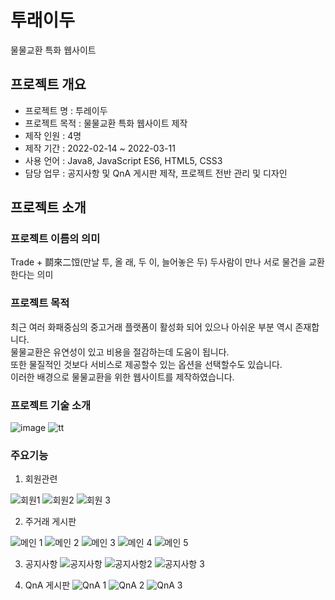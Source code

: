 # 투래이두
물물교환 특화 웹사이트

## 프로젝트 개요
- 프로젝트 명 : 투레이두
- 프로젝트 목적 : 물물교환 특화 웹사이트 제작
- 제작 인원 : 4명
- 제작 기간 : 2022-02-14 ~ 2022-03-11
- 사용 언어 : Java8, JavaScript ES6, HTML5, CSS3
- 담당 업무 : 공지사항 및 QnA 게시판 제작, 프로젝트 전반 관리 및 디자인

## 프로젝트 소개

### 프로젝트 이름의 의미
Trade + 鬬來二饾(만날 투, 올 래, 두 이, 늘어놓은 두)
  두사람이 만나 서로 물건을 교환한다는 의미
### 프로젝트 목적
최근 여러 화패중심의 중고거래 플랫폼이 활성화 되어 있으나 아쉬운 부분 역시 존재합니다.<br/>
물물교환은 유연성이 있고 비용을 절감하는데 도움이 됩니다.<br/>
또한 물질적인 것보다 서비스로 제공할수 있는 옵션을 선택할수도 있습니다.<br/>
이러한 배경으로 물물교환을 위한 웹사이트를 제작하였습니다.


### 프로젝트 기술 소개 
![image](https://user-images.githubusercontent.com/87586153/158404711-9bc64348-570c-4591-bd18-45bf50a4c2f1.jpg)
![tt](https://user-images.githubusercontent.com/87586153/158603753-2f3cbf18-8972-4359-af35-a81322e0b907.PNG)

### 주요기능
1. 회원관련

![회원1](https://user-images.githubusercontent.com/87586153/161450225-f12ea964-2bbc-4e09-9154-c0b819d6d6d6.PNG)
![회원2](https://user-images.githubusercontent.com/87586153/161450237-0dec1f15-04c8-4ebc-95b9-2b71195e915d.PNG)
![회원 3](https://user-images.githubusercontent.com/87586153/161450239-e941e543-a799-426a-9be1-1822a02c8f7e.PNG)


2. 주거래 게시판

![메인 1](https://user-images.githubusercontent.com/87586153/161450251-4a1ffd02-1664-4817-bcc4-0448fef47170.PNG)
![메인 2](https://user-images.githubusercontent.com/87586153/161450252-cb28c274-cab1-4d22-b1ef-bf6b5590f6db.PNG)
![메인 3](https://user-images.githubusercontent.com/87586153/161450253-073e7dfa-3460-4588-956c-6c58d9eeaa3b.PNG)
![메인 4](https://user-images.githubusercontent.com/87586153/161450255-d2ec4c4b-2afc-4628-9a9c-a79318e70426.PNG)
![메인 5](https://user-images.githubusercontent.com/87586153/161450249-c56c7887-63d0-48c9-9b1d-9474390683cd.PNG)

3. 공지사항
![공지사항](https://user-images.githubusercontent.com/87586153/161450290-ed271755-6f68-42bc-84dc-9caad719d997.PNG)
![공지사항2](https://user-images.githubusercontent.com/87586153/161450291-48f16be4-3a22-4afe-8191-2c4ee0420189.PNG)
![공지사항 3](https://user-images.githubusercontent.com/87586153/161450302-019fa564-c6d3-4ed9-92f7-b6d9787cdbdd.PNG)

4. QnA 게시판
![QnA 1](https://user-images.githubusercontent.com/87586153/161450332-6988eea4-15a8-41cb-8c77-45ced3bc2473.PNG)
![QnA 2](https://user-images.githubusercontent.com/87586153/161450329-254c478c-47c3-41eb-9139-dd9fe0e6a56f.PNG)
![QnA 3](https://user-images.githubusercontent.com/87586153/161450330-c069852e-96ec-4160-b9d3-1c7107da3d30.PNG)
